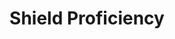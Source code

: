 ---
title: "Shield Proficiency"

feat:
  types: ["General"]
  benefit: |
    You can use a shield and take only the standard penalties.
  normal: |
    When you are using a shield with which you are not proficient, you take the shield's armor check penalty on attack rolls and on all skill checks that involve moving, including Ride checks.
  special: |
    Barbarians, bards, clerics, druids, fighters, paladins, and rangers automatically have Shield Proficiency as a bonus feat. They need not select it.
---